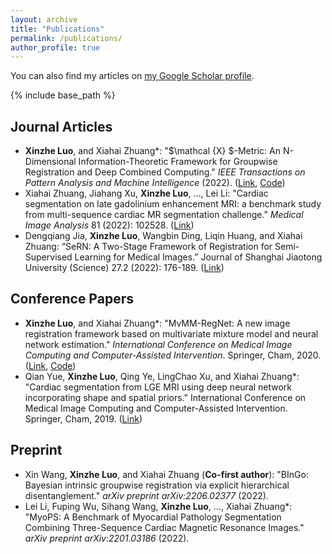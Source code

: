 ```yaml
---
layout: archive
title: "Publications"
permalink: /publications/
author_profile: true
---
```


 You can also find my articles on [my Google Scholar profile](https://scholar.google.co.uk/citations?user=l-oyIaAAAAAJ&hl=en).

{% include base_path %}

## Journal Articles

- **Xinzhe Luo**, and Xiahai Zhuang*: "$\mathcal {X} $-Metric: An N-Dimensional Information-Theoretic Framework for Groupwise Registration and Deep Combined Computing." *IEEE Transactions on Pattern Analysis and Machine Intelligence* (2022). ([Link](https://ieeexplore.ieee.org/abstract/document/9965747/), [Code](https://github.com/xzluo97/X-metric))
- Xiahai Zhuang, Jiahang Xu, **Xinzhe Luo**, …, Lei Li: "Cardiac segmentation on late gadolinium enhancement MRI: a benchmark study from multi-sequence cardiac MR segmentation challenge." *Medical Image Analysis* 81 (2022): 102528. ([Link](https://www.sciencedirect.com/science/article/pii/S136184152200175X))
- Dengqiang Jia, **Xinzhe Luo**, Wangbin Ding, Liqin Huang, and Xiahai Zhuang: “SeRN: A Two-Stage Framework of Registration for Semi-Supervised Learning for Medical Images.” Journal of Shanghai Jiaotong University (Science) 27.2 (2022): 176-189. ([Link](https://link.springer.com/article/10.1007/s12204-021-2383-4))

## Conference Papers

- **Xinzhe Luo**, and Xiahai Zhuang*: "MvMM-RegNet: A new image registration framework based on multivariate mixture model and neural network estimation." *International Conference on Medical Image Computing and Computer-Assisted Intervention*. Springer, Cham, 2020. ([Link](https://link.springer.com/chapter/10.1007/978-3-030-59716-0_15), [Code](https://github.com/xzluo97/MvMM-RegNet))
- Qian Yue, **Xinzhe Luo**, Qing Ye, LingChao Xu, and Xiahai Zhuang*: "Cardiac segmentation from LGE MRI using deep neural network incorporating shape and spatial priors." International Conference on Medical Image Computing and Computer-Assisted Intervention. Springer, Cham, 2019. ([Link](https://link.springer.com/chapter/10.1007/978-3-030-32245-8_62))

## Preprint

- Xin Wang, **Xinzhe Luo**, and Xiahai Zhuang (**Co-first author**): "BInGo: Bayesian intrinsic groupwise registration via explicit hierarchical disentanglement." *arXiv preprint arXiv:2206.02377* (2022).
- Lei Li, Fuping Wu, Sihang Wang, **Xinzhe Luo**, …, Xiahai Zhuang*: "MyoPS: A Benchmark of Myocardial Pathology Segmentation Combining Three-Sequence Cardiac Magnetic Resonance Images." *arXiv preprint arXiv:2201.03186* (2022).
